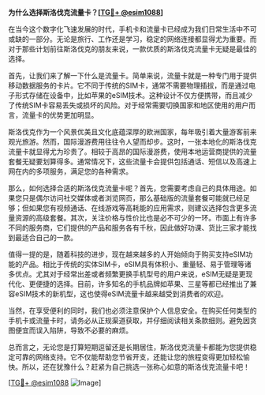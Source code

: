 **为什么选择斯洛伐克流量卡？[[TG💪+ @esim1088](https://t.me/s/esim1088)]**

在当今这个数字化飞速发展的时代，手机卡和流量卡已经成为我们日常生活中不可或缺的一部分。无论是旅行、工作还是学习，稳定的网络连接都显得尤为重要。而对于那些计划前往斯洛伐克的朋友来说，一款优质的斯洛伐克流量卡无疑是最佳的选择。

首先，让我们来了解一下什么是流量卡。简单来说，流量卡就是一种专门用于提供移动数据服务的卡片。它不同于传统的SIM卡，通常不需要物理插拔，而是通过电子形式存储在设备中，比如苹果的eSIM技术。这种设计不仅方便携带，而且减少了传统SIM卡容易丢失或损坏的风险。对于经常需要切换国家和地区使用的用户而言，流量卡的优势更加明显。

斯洛伐克作为一个风景优美且文化底蕴深厚的欧洲国家，每年吸引着大量游客前来观光旅游。然而，国际漫游费用往往令人望而却步。这时，一张本地化的斯洛伐克流量卡就显得尤为珍贵了。相较于高昂的国际漫游费，使用本地运营商提供的流量套餐无疑要划算得多。通常情况下，这些流量卡会提供包括通话、短信以及高速上网在内的多项服务，满足您的各种需求。

那么，如何选择合适的斯洛伐克流量卡呢？首先，您需要考虑自己的具体用途。如果您只是偶尔访问社交媒体或者浏览网页，那么基础版的流量套餐可能就已经足够；但如果您有视频通话、在线游戏等高耗能的应用需求，则建议选择包含更多流量资源的高级套餐。其次，关注价格与性价比也是必不可少的一环。市面上有许多不同的服务商，它们提供的产品和服务各有千秋，因此做好功课、货比三家才能找到最适合自己的一款。

值得一提的是，随着科技的进步，现在越来越多的人开始倾向于购买支持eSIM功能的产品。相比于传统的实体SIM卡，eSIM具有体积小、重量轻、易于管理等诸多优点。尤其对于经常出差或者频繁更换手机型号的用户来说，eSIM无疑是更现代化、更便捷的选择。目前，许多知名的手机品牌如苹果、三星等都已经推出了兼容eSIM技术的新机型，这也使得eSIM流量卡越来越受到消费者的欢迎。

当然，在享受便利的同时，我们也必须注意保护个人信息安全。在购买任何类型的手机卡或流量卡时，请务必从正规渠道获取，并仔细阅读相关条款细则。避免因贪图便宜而误入陷阱，导致不必要的麻烦。

总而言之，无论您是打算短期逗留还是长期居住，斯洛伐克流量卡都能为您提供稳定可靠的网络支持。它不仅能帮助您节省开支，还能让您的旅程变得更加轻松愉快。所以，还在犹豫什么？赶紧为自己挑选一张称心如意的斯洛伐克流量卡吧！

[[TG💪+ @esim1088](https://t.me/s/esim1088) ![Image](https://i.postimg.cc/4NQfJmqS/Snipaste-2025-05-13-00-14-12.png)]